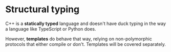 # Structural typing

C++ is a __statically typed__ language and doesn't have duck typing in the way a language like TypeScript or Python does.

However, __templates__ do behave that way, relying on non-polymorphic protocols that either compile or don't.  Templates will be covered separately.
